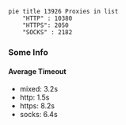 
```mermaid
pie title 13926 Proxies in list
    "HTTP" : 10380
    "HTTPS": 2050
    "SOCKS" : 2182
```

### Some Info
#### Average Timeout

- mixed: 3.2s
- http: 1.5s
- https: 8.2s
- socks: 6.4s
